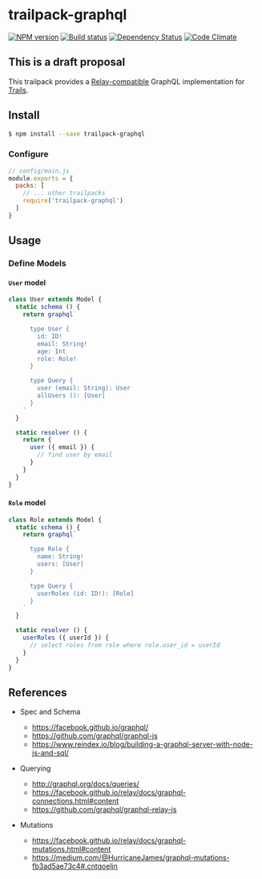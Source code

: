 # trailpack-graphql

[![NPM version][npm-image]][npm-url]
[![Build status][ci-image]][ci-url]
[![Dependency Status][daviddm-image]][daviddm-url]
[![Code Climate][codeclimate-image]][codeclimate-url]

## This is a draft proposal

This trailpack provides a [Relay-compatible](https://facebook.github.io/relay/docs/graphql-relay-specification.html)
GraphQL implementation for [Trails](http://trailsjs.io).

## Install

```sh
$ npm install --save trailpack-graphql
```

### Configure

```js
// config/main.js
module.exports = {
  packs: [
    // ... other trailpacks
    require('trailpack-graphql')
  ]
}
```

## Usage

### Define Models

#### `User` model

```js
class User extends Model {
  static schema () {
    return graphql`

      type User {
        id: ID!
        email: String!
        age: Int
        role: Role!
      }

      type Query {
        user (email: String): User
        allUsers (): [User]
      }
    `
  }

  static resolver () {
    return {
      user ({ email }) {
        // find user by email
      }
    }
  }
}
```

#### `Role` model

```js
class Role extends Model {
  static schema () {
    return graphql`

      type Role {
        name: String!
        users: [User]
      }

      type Query {
        userRoles (id: ID!): [Role]
      }
    `
  }

  static resolver () {
    userRoles ({ userId }) {
      // select roles from role where role.user_id = userId
    }
  }
}
```

## References

- Spec and Schema
  - https://facebook.github.io/graphql/
  - https://github.com/graphql/graphql-js
  - https://www.reindex.io/blog/building-a-graphql-server-with-node-js-and-sql/

- Querying
  - http://graphql.org/docs/queries/
  - https://facebook.github.io/relay/docs/graphql-connections.html#content
  - https://github.com/graphql/graphql-relay-js

- Mutations
  - https://facebook.github.io/relay/docs/graphql-mutations.html#content
  - https://medium.com/@HurricaneJames/graphql-mutations-fb3ad5ae73c4#.cntgoeljn

[npm-image]: https://img.shields.io/npm/v/trailpack-graphql.svg?style=flat-square
[npm-url]: https://npmjs.org/package/trailpack-graphql
[ci-image]: https://img.shields.io/travis//trailpack-graphql/master.svg?style=flat-square
[ci-url]: https://travis-ci.org//trailpack-graphql
[daviddm-image]: http://img.shields.io/david//trailpack-graphql.svg?style=flat-square
[daviddm-url]: https://david-dm.org//trailpack-graphql
[codeclimate-image]: https://img.shields.io/codeclimate/github//trailpack-graphql.svg?style=flat-square
[codeclimate-url]: https://codeclimate.com/github//trailpack-graphql

